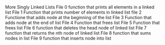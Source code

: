 More Singly Linked Lists
File 0 function that prints all elements in a linked list
File 1 Function that prints number of elements in linked list
file 2 Functione that adds node at the beginning of the list
File 3 Function that adds node at the end of list
File 4 Function that frees list
File 5 Function that frees list
File 6 function that deletes the head node of linked list
File 7 function that returns the nth node of linked list
File 8 function that sums nodes in list
File 9 function that inserts node into list
